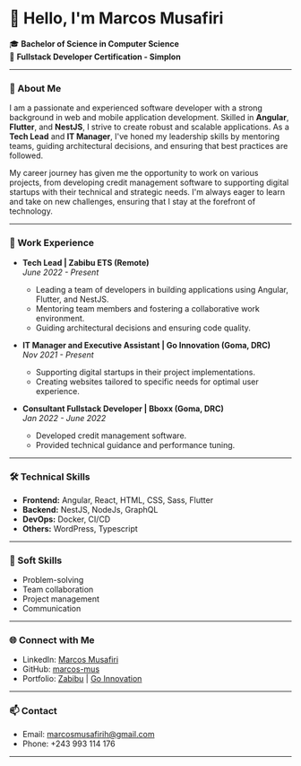# 👋 Hello, I'm Marcos Musafiri

🎓 **Bachelor of Science in Computer Science**  
📜 **Fullstack Developer Certification - Simplon**

---

### 🌟 About Me

I am a passionate and experienced software developer with a strong background in web and mobile application development. Skilled in **Angular**, **Flutter**, and **NestJS**, I strive to create robust and scalable applications. As a **Tech Lead** and **IT Manager**, I've honed my leadership skills by mentoring teams, guiding architectural decisions, and ensuring that best practices are followed.

My career journey has given me the opportunity to work on various projects, from developing credit management software to supporting digital startups with their technical and strategic needs. I'm always eager to learn and take on new challenges, ensuring that I stay at the forefront of technology.

---

### 💼 Work Experience

- **Tech Lead | Zabibu ETS (Remote)**  
  *June 2022 - Present*  
  - Leading a team of developers in building applications using Angular, Flutter, and NestJS.
  - Mentoring team members and fostering a collaborative work environment.
  - Guiding architectural decisions and ensuring code quality.

- **IT Manager and Executive Assistant | Go Innovation (Goma, DRC)**  
  *Nov 2021 - Present*  
  - Supporting digital startups in their project implementations.
  - Creating websites tailored to specific needs for optimal user experience.

- **Consultant Fullstack Developer | Bboxx (Goma, DRC)**  
  *Jan 2022 - June 2022*  
  - Developed credit management software.
  - Provided technical guidance and performance tuning.

---

### 🛠️ Technical Skills

- **Frontend:** Angular, React, HTML, CSS, Sass, Flutter
- **Backend:** NestJS, NodeJs, GraphQL
- **DevOps:** Docker, CI/CD
- **Others:** WordPress, Typescript

---

### 🤝 Soft Skills

- Problem-solving
- Team collaboration
- Project management
- Communication

---

### 🌐 Connect with Me

- LinkedIn: [Marcos Musafiri](https://www.linkedin.com/in/marcos-musafiri-7520231a1/)
- GitHub: [marcos-mus](https://github.com/marcos-mus)
- Portfolio: [Zabibu](https://zabibu.co) | [Go Innovation](https://goma-innovation.com)

---

### 📫 Contact

- Email: marcosmusafirih@gmail.com
- Phone: +243 993 114 176

---

